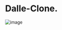 # Dalle-Clone.
 
![image](https://user-images.githubusercontent.com/57111980/226618629-bdb6bf33-09fe-4bf3-9189-3b46d12f37b5.png)
